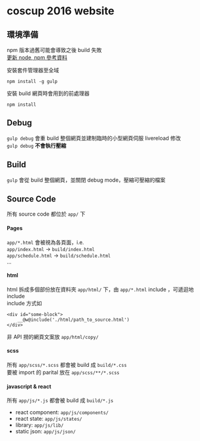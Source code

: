 # coscup 2016 website


## 環境準備
npm 版本過舊可能會導致之後 build 失敗  
[更新 node, npm 參考資料](https://nodejs.org/en/download/package-manager/)

安裝套件管理器至全域
```
npm install -g gulp
```

安裝 build 網頁時會用到的前處理器
```
npm install
```


## Debug
`gulp debug` 會重 build 整個網頁並建制臨時的小型網頁伺服 livereload 修改  
``gulp debug`` **不會執行壓縮**


## Build
``gulp`` 會從 build 整個網頁，並關閉 debug mode，壓縮可壓縮的檔案


## Source Code
所有 source code 都位於 ``app/`` 下  

#### Pages
``app/*.html`` 會被視為各頁面，i.e.  
``app/index.html`` -> ``build/index.html``  
``app/schedule.html`` -> ``build/schedule.html``  
...

#### html
html 拆成多個部份放在資料夾 ``app/html/`` 下，由 ``app/*.html`` include ，可遞迴地 include  
include 方式如
```
<div id="some-block">
	__@w@include('./html/path_to_source.html')
</div>
```
非 API 撈的網頁文案放  ``app/html/copy/``  

#### scss
所有 ``app/scss/*.scss`` 都會被 build 成 ``build/*.css``  
要被 import 的 parital 放在 ``app/scss/**/*.scss``  

#### javascript & react
所有 ``app/js/*.js`` 都會被 build 成 ``build/*.js``
* react component: ``app/js/components/``
* react state: ``app/js/states/``
* library: ``app/js/lib/``
* static json: ``app/js/json/``

